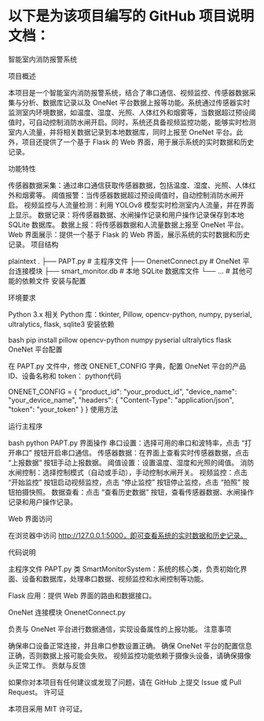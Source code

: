 # 以下是为该项目编写的 GitHub 项目说明文档：
智能室内消防报警系统

项目概述

本项目是一个智能室内消防报警系统，结合了串口通信、视频监控、传感器数据采集与分析、数据库记录以及 OneNet 平台数据上报等功能。系统通过传感器实时监测室内环境数据，如温度、湿度、光照、人体红外和烟雾等，当数据超过预设阈值时，可自动控制消防水闸开启。同时，系统还具备视频监控功能，能够实时检测室内人流量，并将相关数据记录到本地数据库，同时上报至 OneNet 平台。此外，项目还提供了一个基于 Flask 的 Web 界面，用于展示系统的实时数据和历史记录。



功能特性

传感器数据采集：通过串口通信获取传感器数据，包括温度、湿度、光照、人体红外和烟雾等。
阈值报警：当传感器数据超过预设阈值时，自动控制消防水闸开启。
视频监控与人流量检测：利用 YOLOv8 模型实时检测室内人流量，并在界面上显示。
数据记录：将传感器数据、水闸操作记录和用户操作记录保存到本地 SQLite 数据库。
数据上报：将传感器数据和人流量数据上报至 OneNet 平台。
Web 界面展示：提供一个基于 Flask 的 Web 界面，展示系统的实时数据和历史记录。
项目结构

plaintext
.
├── PAPT.py             # 主程序文件
├── OnenetConnect.py    # OneNet 平台连接模块
├── smart_monitor.db    # 本地 SQLite 数据库文件
└── ...                 # 其他可能的依赖文件
安装与配置

环境要求

Python 3.x
相关 Python 库：tkinter, Pillow, opencv-python, numpy, pyserial, ultralytics, flask, sqlite3
安装依赖

bash
pip install pillow opencv-python numpy pyserial ultralytics flask
OneNet 平台配置

在 PAPT.py 文件中，修改 ONENET_CONFIG 字典，配置 OneNet 平台的产品 ID、设备名称和 token：
python代码

ONENET_CONFIG = {
    "product_id": "your_product_id",
    "device_name": "your_device_name",
    "headers": {
        "Content-Type": "application/json",
        "token": "your_token"
    }
}
使用方法

运行主程序

bash
python PAPT.py
界面操作
串口设置：选择可用的串口和波特率，点击 “打开串口” 按钮开启串口通信。
传感器数据：在界面上查看实时传感器数据，点击 “上报数据” 按钮手动上报数据。
阈值设置：设置温度、湿度和光照的阈值。
消防水闸控制：选择控制模式（自动或手动），手动控制水闸开关。
视频监控：点击 “开始监控” 按钮启动视频监控，点击 “停止监控” 按钮停止监控，点击 “拍照” 按钮拍摄快照。
数据查看：点击 “查看历史数据” 按钮，查看传感器数据、水闸操作记录和用户操作记录。

Web 界面访问  

在浏览器中访问 http://127.0.0.1:5000，即可查看系统的实时数据和历史记录。

代码说明

主程序文件 PAPT.py
类 SmartMonitorSystem：系统的核心类，负责初始化界面、设备和数据库，处理串口数据、视频监控和水闸控制等功能。

Flask 应用：提供 Web 界面的路由和数据接口。

OneNet 连接模块 OnenetConnect.py

负责与 OneNet 平台进行数据通信，实现设备属性的上报功能。
注意事项

确保串口设备正常连接，并且串口参数设置正确。
确保 OneNet 平台的配置信息正确，否则数据上报可能会失败。
视频监控功能依赖于摄像头设备，请确保摄像头正常工作。
贡献与反馈

如果你对本项目有任何建议或发现了问题，请在 GitHub 上提交 Issue 或 Pull Request。
许可证

本项目采用 MIT 许可证。
